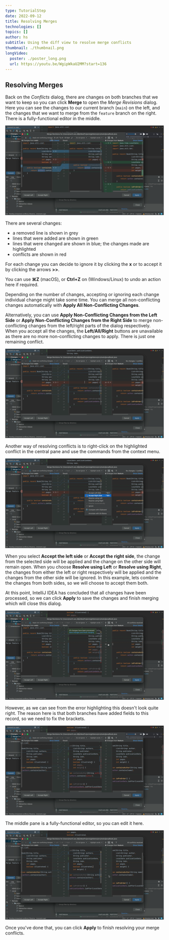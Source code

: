 ```yaml
---
type: TutorialStep
date: 2022-09-12
title: Resolving Merges
technologies: []
topics: []
author: hs
subtitle: Using the diff view to resolve merge conflicts
thumbnail: ./thumbnail.png
longVideo:
  poster: ./poster_long.png
  url: https://youtu.be/WgipWkaU2MM?start=136
---
```


## Resolving Merges

Back on the _Conflicts_ dialog, there are changes on both branches that we want to keep so you can click **Merge** to open the _Merge Revisions_ dialog. Here you can see the changes to our current branch (`main`) on the left, and the changes that we want to merge from the `feature` branch on the right. There is a fully-functional editor in the middle.

![Merge non-conflicting changes](merge-non-conflicting-changes.png)

There are several changes:

- a removed line is shown in grey 
- lines that were added are shown in green 
- lines that were changed are shown in blue; the changes made are highlighted 
- conflicts are shown in red

For each change you can decide to ignore it by clicking the **x** or to accept it by clicking the arrows **>>**.

You can use **⌘Z** (macOS), or **Ctrl+Z** on (Windows/Linux) to undo an action here if required.

Depending on the number of changes, accepting or ignoring each change individual change might take some time. You can merge all non-conflicting changes automatically with **Apply All Non-Conflicting Changes**. 

Alternatively, you can use **Apply Non-Conflicting Changes from the Left Side** or **Apply Non-Conflicting Changes from the Right Side** to merge non-conflicting changes from the left/right parts of the dialog respectively. When you accept all the changes, the **Left/All/Right** buttons are unavailable as there are no more non-conflicting changes to apply. There is just one remaining conflict.

![Final conflict](final-conflict.png)

Another way of resolving conflicts is to right-click on the highlighted conflict in the central pane and use the commands from the context menu. 

![Merge conflict context menu](right-click-context-menu.png)

When you select **Accept the left side** or **Accept the right side**, the change from the selected side will be applied and the change on the other side will remain open. When you choose **Resolve using Left** or **Resolve using Right**, the changes from either the left or right respectively will be applied and the changes from the other side will be ignored. In this example, lets combine the changes from both sides, so we will choose to accept them both.

At this point, IntelliJ IDEA has concluded that all changes have been processed, so we can click **Apply** to save the changes and finish merging which will close this dialog.

![Save changes and finish merging](save-changes-finish-merging.png)

However, as we can see from the error highlighting this doesn't look quite right. The reason here is that both branches have added fields to this record, so we need to fix the brackets. 

![Errors in the middle pane](errors-middle-pane.png)

The middle pane is a fully-functional editor, so you can edit it here. 

![Fixed the errors in the middle pane](errors-middle-pane-fixed.png)

Once you've done that, you can click **Apply** to finish resolving your merge conflicts.